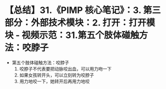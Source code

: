 # 【总结】31.《PIMP 核心笔记》：3. 第三部分：外部技术模块：2. 打开：打开模块 - 视频示范：31.第五个肢体碰触方法：咬脖子

-   第五个肢体碰触方法：咬脖子
    1.  咬脖子不代表要把动脉咬出血，可以用力吻一下
    2.  如果女孩转开头，可以立刻转为咬脖子
    3.  用力地咬一下，她转开后再用力地咬